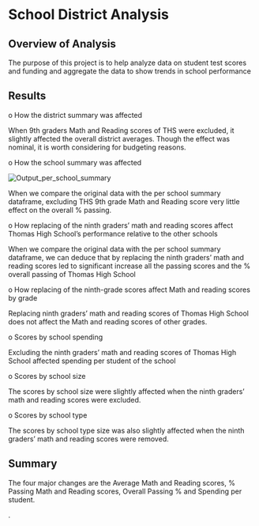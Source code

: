 # School District Analysis

## Overview of Analysis

The purpose of this project is to help analyze data on student test scores and funding and aggregate the data to show trends in school performance

## Results
o	How the district summary was affected

When 9th graders Math and Reading scores of THS were excluded, it slightly affected the overall district averages. Though the effect was nominal, it is worth considering for budgeting reasons.

o	How the school summary was affected


![Output_per_school_summary](https://user-images.githubusercontent.com/75961117/111932112-2295cb80-8a93-11eb-9325-eb62f7487e0f.PNG)


When we compare the original data with the per school summary dataframe, excluding THS 9th grade Math and Reading score very little effect on the overall % passing.

o	How replacing of the ninth graders’ math and reading scores affect Thomas High School’s performance relative to the other schools

When we compare the original data with the per school summary dataframe, we can deduce that by replacing the ninth graders’ math and reading scores led to significant increase all the passing scores and the % overall passing of Thomas High School 

o	How replacing of the ninth-grade scores affect Math and reading scores by grade

Replacing ninth graders’ math and reading scores of Thomas High School does not affect the Math and reading scores of other grades.

o	Scores by school spending

Excluding the ninth graders’ math and reading scores of Thomas High School affected spending per student of the school

o	Scores by school size

The scores by school size were slightly affected when the ninth graders’ math and reading scores were excluded. 

o	Scores by school type

The scores by school type size was also slightly affected when the ninth graders’ math and reading scores were removed. 

## Summary

The four major changes are the Average Math and Reading scores, % Passing Math and Reading scores, Overall Passing % and Spending per student.  




.


